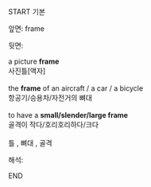 START
기본

앞면:
frame


뒷면:
<div><div>a picture <b>frame</b> </div><div>사진틀[액자]</div></div><div><br></div><div><div>the <b>frame</b> of an aircraft / a car / a bicycle </div><div>항공기/승용차/자전거의 뼈대</div></div><div><br></div><div><div>to have a <b>small/slender/large frame</b> </div><div>골격이 작다/호리호리하다/크다</div></div><div><br></div><div>틀 , 뼈대 , 골격</div>


해석:
<!--ID: 1746614453968-->
END